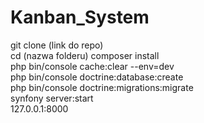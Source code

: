 # Kanban_System
git clone (link do repo)<br>
cd (nazwa folderu)
composer install<br>
php bin/console cache:clear --env=dev<br>
php bin/console doctrine:database:create<br>
php bin/console doctrine:migrations:migrate<br>
synfony server:start<br>
127.0.0.1:8000
